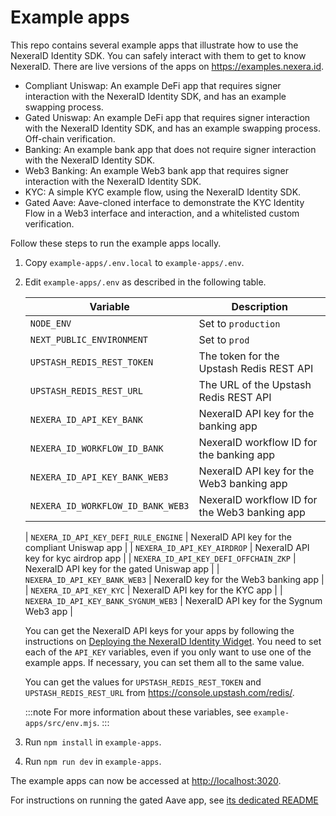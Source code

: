 # Example apps

This repo contains several example apps that illustrate how to use the NexeraID Identity SDK. You can safely interact with them to get to know NexeraID. There are live versions of the apps on <https://examples.nexera.id>.

* Compliant Uniswap: An example DeFi app that requires signer interaction with the NexeraID Identity SDK, and has an example swapping process.
* Gated Uniswap: An example DeFi app that requires signer interaction with the NexeraID Identity SDK, and has an example swapping process. Off-chain verification.
* Banking:  An example bank app that does not require signer interaction with the NexeraID Identity SDK.
* Web3 Banking: An example Web3 bank app that requires signer interaction with the NexeraID Identity SDK.
* KYC: A simple KYC example flow, using the NexeraID Identity SDK.
* Gated Aave: Aave-cloned interface to demonstrate the KYC Identity Flow in a Web3 interface and interaction, and a whitelisted custom verification.

Follow these steps to run the example apps locally.

1. Copy `example-apps/.env.local` to `example-apps/.env`.

2. Edit `example-apps/.env` as described in the following table.

   | Variable                              | Description                                    |
   |---------------------------------------|------------------------------------------------|
   | `NODE_ENV`                            | Set to `production`                            |
   | `NEXT_PUBLIC_ENVIRONMENT`             | Set to `prod`                                  |
   | `UPSTASH_REDIS_REST_TOKEN`            | The token for the Upstash Redis REST API       |
   | `UPSTASH_REDIS_REST_URL`              | The URL of the Upstash Redis REST API          |
   | `NEXERA_ID_API_KEY_BANK`              | NexeraID API key for the banking app           |
   | `NEXERA_ID_WORKFLOW_ID_BANK`          | NexeraID workflow ID for the banking app       |
   | `NEXERA_ID_API_KEY_BANK_WEB3`         | NexeraID API key for the Web3 banking app      |
   | `NEXERA_ID_WORKFLOW_ID_BANK_WEB3`     | NexeraID workflow ID for the Web3 banking app  |
   
   | `NEXERA_ID_API_KEY_DEFI_RULE_ENGINE`  | NexeraID API key for the compliant Uniswap app |
   | `NEXERA_ID_API_KEY_AIRDROP`           | NexeraID API key for kyc airdrop app           |
   | `NEXERA_ID_API_KEY_DEFI_OFFCHAIN_ZKP` | NexeraID API key for the gated Uniswap app     |
   | `NEXERA_ID_API_KEY_BANK_WEB3`         | NexeraID key for the Web3 banking app          |
   | `NEXERA_ID_API_KEY_KYC`               | NexeraID API key for the KYC app               |
   | `NEXERA_ID_API_KEY_BANK_SYGNUM_WEB3`  | NexeraID API key for the Sygnum Web3 app       |

   You can get the NexeraID API keys for your apps by following the instructions on [Deploying the NexeraID Identity Widget](../using/setup/application.md#deploying-the-nexeraid-identity-widget). You need to set each of the `API_KEY` variables, even if you only want to use one of the example apps. If necessary, you can set them all to the same value.

   You can get the values for `UPSTASH_REDIS_REST_TOKEN` and `UPSTASH_REDIS_REST_URL` from <https://console.upstash.com/redis/>.

   :::note
   For more information about these variables, see `example-apps/src/env.mjs`.
   :::

3. Run `npm install` in `example-apps`.

4. Run `npm run dev` in `example-apps`.

The example apps can now be accessed at <http://localhost:3020>.

For instructions on running the gated Aave app, see [its dedicated README](../example-aave/README.md)
